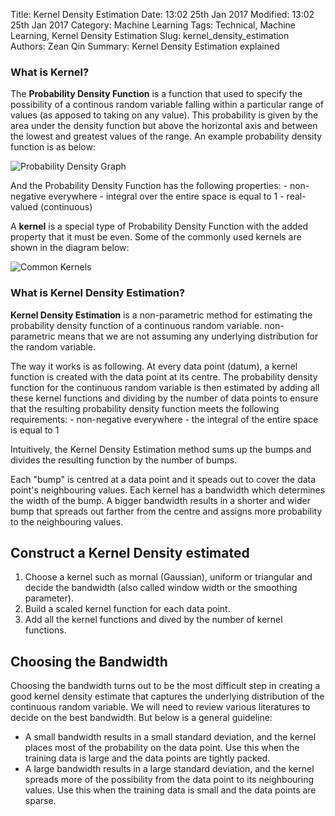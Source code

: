Title: Kernel Density Estimation
Date: 13:02 25th Jan 2017
Modified: 13:02 25th Jan 2017
Category: Machine Learning
Tags: Technical, Machine Learning, Kernel Density Estimation
Slug: kernel_density_estimation
Authors: Zean Qin
Summary: Kernel Density Estimation explained


### What is Kernel?

The **Probability Density Function** is a function that used to specify the possibility of a continous random variable falling within a particular range of values (as apposed to taking on any value). This probability is given by the area under the density function but above the horizontal axis and between the lowest and greatest values of the range. An example probability density function is as below:

![Probability Density Graph](https://upload.wikimedia.org/wikipedia/commons/thumb/3/33/Visualisation_mode_median_mean.svg/512px-Visualisation_mode_median_mean.svg.png)

And the Probability Density Function has the following properties: - non-negative everywhere - integral over the entire space is equal to 1 - real-valued (continuous)

A **kernel** is a special type of Probability Density Function with the added property that it must be even. Some of the commonly used kernels are shown in the diagram below:

![Common Kernels](https://upload.wikimedia.org/wikipedia/commons/4/47/Kernels.svg)

### What is Kernel Density Estimation?

**Kernel Density Estimation** is a non-parametric method for estimating the probability density function of a continuous random variable. non-parametric means that we are not assuming any underlying distribution for the random variable.

The way it works is as following. At every data point (datum), a kernel function is created with the data point at its centre. The probability density function for the continuous random variable is then estimated by adding all these kernel functions and dividing by the number of data points to ensure that the resulting probability density function meets the following requirements: - non-negative everywhere - the integral of the entire space is equal to 1

Intuitively, the Kernel Density Estimation method sums up the bumps and divides the resulting function by the number of bumps.

Each "bump" is centred at a data point and it speads out to cover the data point's neighbouring values. Each kernel has a bandwidth which determines the width of the bump. A bigger bandwidth results in a shorter and wider bump that spreads out farther from the centre and assigns more probability to the neighbouring values.

Construct a Kernel Density estimated
------------------------------------

1.	Choose a kernel such as mornal (Gaussian), uniform or triangular and decide the bandwidth (also called window width or the smoothing parameter).
2.	Build a scaled kernel function for each data point.
3.	Add all the kernel functions and dived by the number of kernel functions.

Choosing the Bandwidth
----------------------

Choosing the bandwidth turns out to be the most difficult step in creating a good kernel density estimate that captures the underlying distribution of the continuous random variable. We will need to review various literatures to decide on the best bandwidth. But below is a general guideline:

-	A small bandwidth results in a small standard deviation, and the kernel places most of the probability on the data point. Use this when the training data is large and the data points are tightly packed.
-	A large bandwidth results in a large standard deviation, and the kernel spreads more of the possibility from the data point to its neighbouring values. Use this when the training data is small and the data points are sparse.
